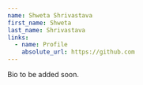 ```yaml
---
name: Shweta Shrivastava
first_name: Shweta
last_name: Shrivastava
links:
  - name: Profile
    absolute_url: https://github.com
---
```


Bio to be added soon.